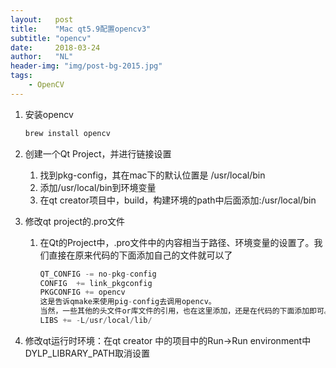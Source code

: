 ```yaml
---
layout:   post
title:    "Mac qt5.9配置opencv3"
subtitle: "opencv"
date:     2018-03-24
author:   "NL"
header-img: "img/post-bg-2015.jpg"
tags:
    - OpenCV
---
```


1. 安装opencv

   ```c++
   brew install opencv
   ```

2. 创建一个Qt Project，并进行链接设置

   1. 找到pkg-config，其在mac下的默认位置是 /usr/local/bin
   2. 添加/usr/local/bin到环境变量
   3. 在qt creator项目中，build，构建环境的path中后面添加:/usr/local/bin

3. 修改qt project的.pro文件

   1. 在Qt的Project中，.pro文件中的内容相当于路径、环境变量的设置了。我们直接在原来代码的下面添加自己的文件就可以了

      ```c++
      QT_CONFIG -= no-pkg-config  
      CONFIG  += link_pkgconfig  
      PKGCONFIG += opencv  
      这是告诉qmake来使用pig-config去调用opencv。
      当然，一些其他的头文件or库文件的引用，也在这里添加，还是在代码的下面添加即可。
      LIBS += -L/usr/local/lib/ 
      ```

4. 修改qt运行时环境：在qt creator 中的项目中的Run->Run environment中DYLP_LIBRARY_PATH取消设置

 

